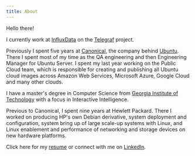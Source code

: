 ```yaml
---
title: About
---
```


Hello there!

I currently work at [InfluxData](https://www.influxdata.com/) on the
[Telegraf](https://www.influxdata.com/time-series-platform/telegraf/) project.

Previously I spent five years at [Canonical](https://canonical.com/), the
company behind [Ubuntu](https://ubuntu.com/). There I spent most of my time as
the QA engineering and then Engineering Manager for Ubuntu Server. I spent my
last year working on the Public Cloud team, which is responsible for creating
and publishing all Ubuntu cloud images across Amazon Web Services, Microsoft
Azure, Google Cloud and many other clouds.

I have a master's degree in Computer Science from
[Georgia Institute of Technology](https://www.gatech.edu/) with a focus in
Interactive Intelligence.

Previous to Canonical, I spent nine years at Hewlett Packard. There I worked on
producing HP's own Debian derivative, system deployment and configuration,
system bring up of large scale-up systems with Linux, and Linux enablement and
performance of networking and storage devices on new hardware platforms.

Click here for my [resume](/resume.pdf) or connect with me on
[LinkedIn](https://www.linkedin.com/in/powersj/).
